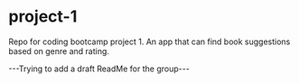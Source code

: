 # project-1
Repo for coding bootcamp project 1. An app that can find book suggestions based on genre and rating.

---Trying to add a draft ReadMe for the group---